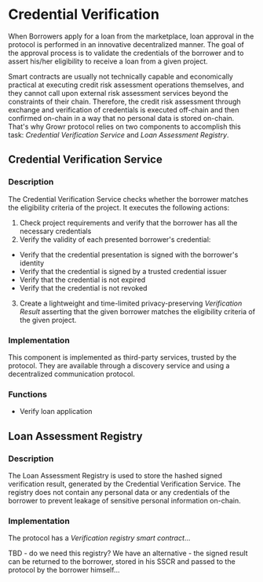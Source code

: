 # Credential Verification

When Borrowers apply for a loan from the marketplace, loan approval in the protocol is performed in an innovative decentralized manner. The goal of the approval process is to validate the credentials of the borrower and to assert his/her eligibility to receive a loan from a given project.

Smart contracts are usually not technically capable and economically practical at executing credit risk assessment operations themselves, and they cannot call upon external risk assessment services beyond the constraints of their chain. Therefore, the credit risk assessment through exchange and verification of credentials is executed off-chain and then confirmed on-chain in a way that no personal data is stored on-chain. That's why Growr protocol relies on two components to accomplish this task: *Credential Verification Service* and *Loan Assessment Registry*.

## Credential Verification Service

### Description
The Credential Verification Service checks whether the borrower matches the eligibility criteria of the project. It executes the following actions:
1. Check project requirements and verify that the borrower has all the necessary credentials
2. Verify the validity of each presented borrower's credential:
- Verify that the credential presentation is signed with the borrower's identity
- Verify that the credential is signed by a trusted credential issuer
- Verify that the credential is not expired
- Verify that the credential is not revoked
3. Create a lightweight and time-limited privacy-preserving *Verification Result* asserting that the given borrower matches the eligibility criteria of the given project. 

### Implementation
This component is implemented as third-party services, trusted by the protocol. They are available through a discovery service and using a decentralized communication protocol.

### Functions
- Verify loan application

## Loan Assessment Registry

### Description

The Loan Assessment Registry is used to store the hashed signed verification result, generated by the Credential Verification Service. The registry does not contain any personal data or any credentials of the borrower to prevent leakage of sensitive personal information on-chain.

### Implementation

The protocol has a *Verification registry smart contract*...

TBD - do we need this registry? We have an alternative - the signed result can be returned to the borrower, stored in his SSCR and passed to the protocol by the borrower himself...